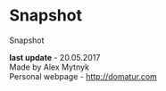 # Snapshot
Snapshot

__last update__ - 20.05.2017  
Made by Alex Mytnyk  
Personal webpage - http://domatur.com
